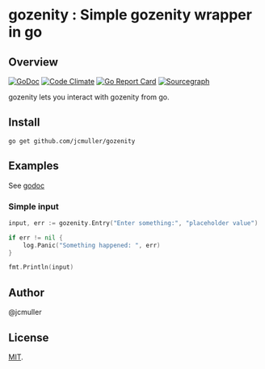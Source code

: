 # gozenity : Simple gozenity wrapper in go

## Overview
[![GoDoc](https://godoc.org/github.com/jcmuller/gozenity?status.svg)](https://godoc.org/github.com/jcmuller/gozenity)
[![Code Climate](https://codeclimate.com/github/jcmuller/gozenity/badges/gpa.svg)](https://codeclimate.com/github/jcmuller/gozenity)
[![Go Report Card](https://goreportcard.com/badge/github.com/jcmuller/gozenity)](https://goreportcard.com/report/github.com/jcmuller/gozenity)
[![Sourcegraph](https://sourcegraph.com/github.com/jcmuller/gozenity/-/badge.svg)](https://sourcegraph.com/github.com/jcmuller/gozenity?badge)

gozenity lets you interact with gozenity from go.

## Install

```
go get github.com/jcmuller/gozenity
```

## Examples

See [godoc](https://godoc.org/github.com/jcmuller/gozenity#example-List)

### Simple input
```go
input, err := gozenity.Entry("Enter something:", "placeholder value")

if err != nil {
    log.Panic("Something happened: ", err)
}

fmt.Println(input)
```

## Author

@jcmuller

## License

[MIT](License).
